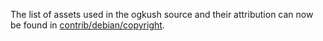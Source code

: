The list of assets used in the ogkush source and their attribution can now be found in [contrib/debian/copyright](../contrib/debian/copyright).
